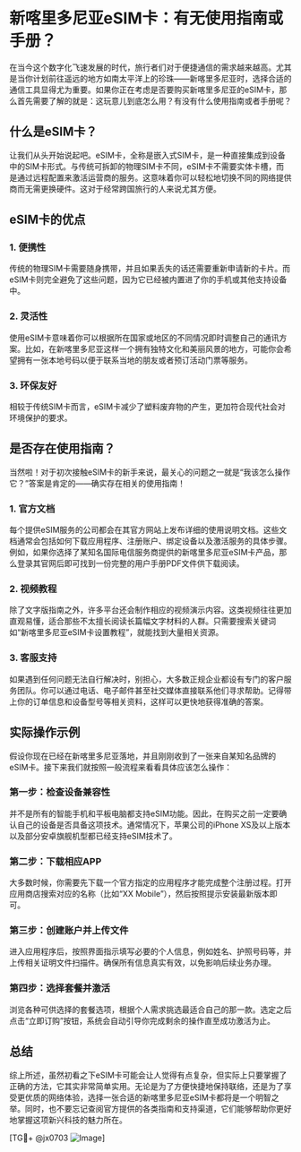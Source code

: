 # 新喀里多尼亚eSIM卡：有无使用指南或手册？

在当今这个数字化飞速发展的时代，旅行者们对于便捷通信的需求越来越高。尤其是当你计划前往遥远的地方如南太平洋上的珍珠——新喀里多尼亚时，选择合适的通信工具显得尤为重要。如果你正在考虑是否要购买新喀里多尼亚的eSIM卡，那么首先需要了解的就是：这玩意儿到底怎么用？有没有什么使用指南或者手册呢？

## 什么是eSIM卡？

让我们从头开始说起吧。eSIM卡，全称是嵌入式SIM卡，是一种直接集成到设备中的SIM卡形式。与传统可拆卸的物理SIM卡不同，eSIM卡不需要实体卡槽，而是通过远程配置来激活运营商的服务。这意味着你可以轻松地切换不同的网络提供商而无需更换硬件。这对于经常跨国旅行的人来说尤其方便。

## eSIM卡的优点

### 1. **便携性**
   传统的物理SIM卡需要随身携带，并且如果丢失的话还需要重新申请新的卡片。而eSIM卡则完全避免了这些问题，因为它已经被内置进了你的手机或其他支持设备中。

### 2. **灵活性**
   使用eSIM卡意味着你可以根据所在国家或地区的不同情况即时调整自己的通讯方案。比如，在新喀里多尼亚这样一个拥有独特文化和美丽风景的地方，可能你会希望拥有一张本地号码以便于联系当地的朋友或者预订活动门票等服务。

### 3. **环保友好**
   相较于传统SIM卡而言，eSIM卡减少了塑料废弃物的产生，更加符合现代社会对环境保护的要求。

## 是否存在使用指南？

当然啦！对于初次接触eSIM卡的新手来说，最关心的问题之一就是“我该怎么操作它？”答案是肯定的——确实存在相关的使用指南！

### 1. **官方文档**
   每个提供eSIM服务的公司都会在其官方网站上发布详细的使用说明文档。这些文档通常会包括如何下载应用程序、注册账户、绑定设备以及激活服务的具体步骤。例如，如果你选择了某知名国际电信服务商提供的新喀里多尼亚eSIM卡产品，那么登录其官网后即可找到一份完整的用户手册PDF文件供下载阅读。

### 2. **视频教程**
   除了文字版指南之外，许多平台还会制作相应的视频演示内容。这类视频往往更加直观易懂，适合那些不太擅长阅读长篇幅文字材料的人群。只需要搜索关键词如“新喀里多尼亚eSIM卡设置教程”，就能找到大量相关资源。

### 3. **客服支持**
   如果遇到任何问题无法自行解决时，别担心，大多数正规企业都设有专门的客户服务团队。你可以通过电话、电子邮件甚至社交媒体直接联系他们寻求帮助。记得带上你的订单信息和设备型号等相关资料，这样可以更快地获得准确的答案。

## 实际操作示例

假设你现在已经在新喀里多尼亚落地，并且刚刚收到了一张来自某知名品牌的eSIM卡。接下来我们就按照一般流程来看看具体应该怎么操作：

### 第一步：检查设备兼容性
并不是所有的智能手机和平板电脑都支持eSIM功能。因此，在购买之前一定要确认自己的设备是否具备这项技术。通常情况下，苹果公司的iPhone XS及以上版本以及部分安卓旗舰机型都已经支持eSIM技术了。

### 第二步：下载相应APP
大多数时候，你需要先下载一个官方指定的应用程序才能完成整个注册过程。打开应用商店搜索对应的名称（比如“XX Mobile”），然后按照提示安装最新版本即可。

### 第三步：创建账户并上传文件
进入应用程序后，按照界面指示填写必要的个人信息，例如姓名、护照号码等，并上传相关证明文件扫描件。确保所有信息真实有效，以免影响后续业务办理。

### 第四步：选择套餐并激活
浏览各种可供选择的套餐选项，根据个人需求挑选最适合自己的那一款。选定之后点击“立即订购”按钮，系统会自动引导你完成剩余的操作直至成功激活为止。

## 总结

综上所述，虽然初看之下eSIM卡可能会让人觉得有点复杂，但实际上只要掌握了正确的方法，它其实非常简单实用。无论是为了方便快捷地保持联络，还是为了享受更优质的网络体验，选择一张合适的新喀里多尼亚eSIM卡都将是一个明智之举。同时，也不要忘记查阅官方提供的各类指南和支持渠道，它们能够帮助你更好地掌握这项新兴科技的魅力所在。

[TG💪+ @jx0703 ![Image](https://github.com/user-attachments/assets/dbca1d08-cadb-493c-b0ec-ad6f7a83f270)]